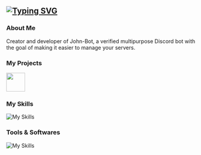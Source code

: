 [![Typing SVG](https://readme-typing-svg.herokuapp.com?color=F7F7F7&center=false&lines=Hi+%F0%9F%91%8B+I'm+Alexis)](https://git.io/typing-svg)
--
### About Me

Creator and developer of John-Bot, a verified multipurpose Discord bot with the goal of making it easier to manage your servers.

### My Projects

[<img src="https://johnbot.app/assets/LogoForGitHubBio.png" width="50"/>](https://github.com/JohnBotDiscord)

### My Skills

![My Skills](https://skillicons.dev/icons?i=js,java,html,css)

### Tools & Softwares

![My Skills](https://skillicons.dev/icons?i=figma,vscode,mongodb,ai,github,discord,nodejs,linux)
